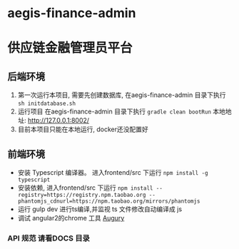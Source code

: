# aegis-finance-admin
# 供应链金融管理员平台

## 后端环境

1. 第一次运行本项目, 需要先创建数据库, 在aegis-finance-admin 目录下执行 ``` sh initdatabase.sh ```
2. 运行项目 在aegis-finance-admin 目录下执行 ``` gradle clean bootRun ``` 本地地址: http://127.0.0.1:8002/
3. 目前本项目只能在本地运行, docker还没配置好


## 前端环境

- 安装 Typescript 编译器。 进入frontend/src 下运行 ``` npm install -g typescript ```
- 安装依赖, 进入frontend/src 下运行 ``` npm install --registry=https://registry.npm.taobao.org --phantomjs_cdnurl=https://npm.taobao.org/mirrors/phantomjs ```
- 运行 gulp dev 进行ts编译,并监视 ts 文件修改自动编译成 js
- 调试 angular2的chrome 工具 [Augury](https://augury.angular.io/)  



### API 规范 请看DOCS 目录